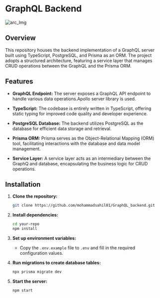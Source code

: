# GraphQL Backend

![arc_Img](backendArc.png)

## Overview

This repository houses the backend implementation of a GraphQL server built using TypeScript, PostgreSQL, and Prisma as an ORM. The project adopts a structured architecture, featuring a service layer that manages CRUD operations between the GraphQL and the Prisma ORM.

## Features

- **GraphQL Endpoint:** The server exposes a GraphQL API endpoint to handle various data operations.Apollo server library is used. 

- **TypeScript:** The codebase is entirely written in TypeScript, offering static typing for improved code quality and developer experience.

- **PostgreSQL Database:** The backend utilizes PostgreSQL as the database for efficient data storage and retrieval.

- **Prisma ORM:** Prisma serves as the Object-Relational Mapping (ORM) tool, facilitating interactions with the database and data model management.

- **Service Layer:** A service layer acts as an intermediary between the GraphQ and database, encapsulating the business logic for CRUD operations.

## Installation

1. **Clone the repository:**

    ```bash
    git clone https://github.com/mohammadsahil01/GraphQL_backend.git
    ```

2. **Install dependencies:**

    ```bash
    cd your-repo
    npm install
    ```

3. **Set up environment variables:**
   - Copy the `.env.example` file to `.env` and fill in the required configuration values.

4. **Run migrations to create database tables:**

    ```bash
    npx prisma migrate dev
    ```

5. **Start the server:**

    ```bash
    npm start
    ```




